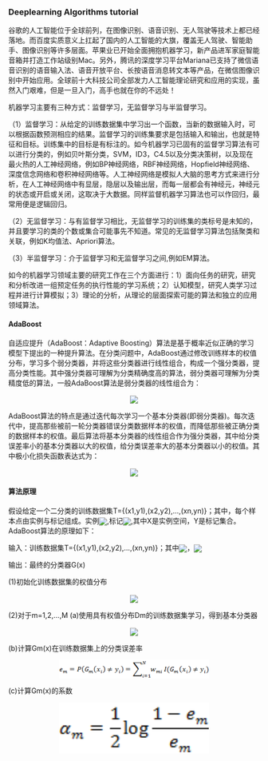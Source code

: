 ### Deeplearning Algorithms tutorial
谷歌的人工智能位于全球前列，在图像识别、语音识别、无人驾驶等技术上都已经落地。而百度实质意义上扛起了国内的人工智能的大旗，覆盖无人驾驶、智能助手、图像识别等许多层面。苹果业已开始全面拥抱机器学习，新产品进军家庭智能音箱并打造工作站级别Mac。另外，腾讯的深度学习平台Mariana已支持了微信语音识别的语音输入法、语音开放平台、长按语音消息转文本等产品，在微信图像识别中开始应用。全球前十大科技公司全部发力人工智能理论研究和应用的实现，虽然入门艰难，但是一旦入门，高手也就在你的不远处！

机器学习主要有三种方式：监督学习，无监督学习与半监督学习。

（1）监督学习：从给定的训练数据集中学习出一个函数，当新的数据输入时，可以根据函数预测相应的结果。监督学习的训练集要求是包括输入和输出，也就是特征和目标。训练集中的目标是有标注的。如今机器学习已固有的监督学习算法有可以进行分类的，例如贝叶斯分类，SVM，ID3，C4.5以及分类决策树，以及现在最火热的人工神经网络，例如BP神经网络，RBF神经网络，Hopfield神经网络、深度信念网络和卷积神经网络等。人工神经网络是模拟人大脑的思考方式来进行分析，在人工神经网络中有显层，隐层以及输出层，而每一层都会有神经元，神经元的状态或开启或关闭，这取决于大数据。同样监督机器学习算法也可以作回归，最常用便是逻辑回归。

（2）无监督学习：与有监督学习相比，无监督学习的训练集的类标号是未知的，并且要学习的类的个数或集合可能事先不知道。常见的无监督学习算法包括聚类和关联，例如K均值法、Apriori算法。

（3）半监督学习：介于监督学习和无监督学习之间,例如EM算法。

如今的机器学习领域主要的研究工作在三个方面进行：1）面向任务的研究，研究和分析改进一组预定任务的执行性能的学习系统；2）认知模型，研究人类学习过程并进行计算模拟；3）理论的分析，从理论的层面探索可能的算法和独立的应用领域算法。

#### AdaBoost
自适应提升（AdaBoost：Adaptive Boosting）算法是基于概率近似正确的学习模型下提出的一种提升算法。在分类问题中，AdaBoost通过修改训练样本的权值分布，学习多个弱分类器，并将这些分类器进行线性组合，构成一个强分类器，提高分类性能。其中强分类器可理解为分类精确度高的算法，弱分类器可理解为分类精度低的算法，一般AdaBoost算法是弱分类器的线性组合为：
<p align="center">
<img width="160" align="center" src="../../images/74.jpg" />
</p>

AdaBoost算法的特点是通过迭代每次学习一个基本分类器(即弱分类器)。每次迭代中，提高那些被前一轮分类器错误分类数据样本的权值，而降低那些被正确分类的数据样本的权值。最后算法将基本分类器的线性组合作为强分类器，其中给分类误差率小的基本分类器以大的权值，给分类误差率大的基本分类器以小的权值。其中极小化损失函数表达式为：
<p align="center">
<img width="300" align="center" src="../../images/75.jpg" />
</p>

#### 算法原理
假设给定一个二分类的训练数据集T={(x1,y1),(x2,y2),…,(xn,yn)}；其中，每个样本点由实例与标记组成。实例<img width="=50" align="center" src="../../images/76.jpg" />,标记<img width="100" align="center" src="../../images/77.jpg" />,其中X是实例空间，Y是标记集合。AdaBoost算法的原理如下：

输入：训练数据集T={(x1,y1),(x2,y2),…,(xn,yn)}；其中<img width="=50" align="center" src="../../images/76.jpg" />，<img width="100" align="center" src="../../images/77.jpg" />

输出：最终的分类器G(x)

(1)初始化训练数据集的权值分布

<p align="center">
<img width="300" align="center" src="../../images/78.jpg" />
</p>

(2)对于m=1,2,…,M
(a)使用具有权值分布Dm的训练数据集学习，得到基本分类器
<p align="center">
<img width="100" align="center" src="../../images/79.jpg" />
</p>

(b)计算Gm(x)在训练数据集上的分类误差率
<p align="center">
<img width="300" align="center" src="../../images/80.jpg" />
</p>

(c)计算Gm(x)的系数
<p align="center">
<img width="300" align="center" src="../../images/84.jpg" />
</p>
